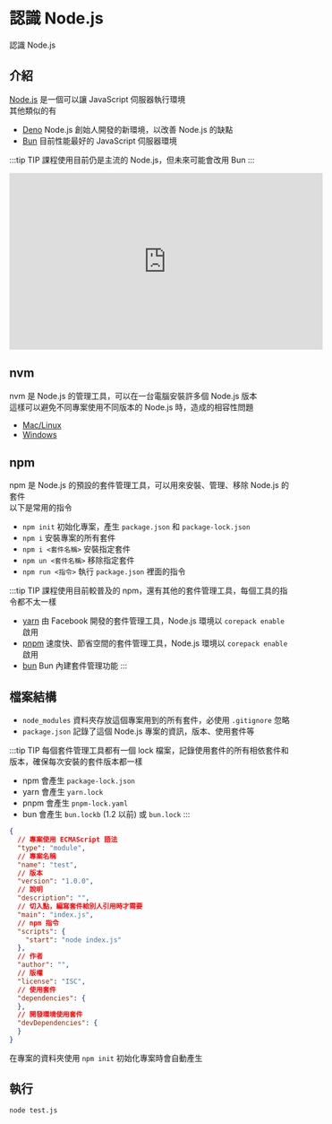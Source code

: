 # 認識 Node.js

認識 Node.js

## 介紹
[Node.js](https://nodejs.org/zh-tw) 是一個可以讓 JavaScript 伺服器執行環境  
其他類似的有  
- [Deno](https://deno.com/) Node.js 創始人開發的新環境，以改善 Node.js 的缺點
- [Bun](https://bun.sh/) 目前性能最好的 JavaScript 伺服器環境

:::tip TIP
課程使用目前仍是主流的 Node.js，但未來可能會改用 Bun
:::

<iframe width="560" height="315" src="https://www.youtube.com/embed/LB8KwiiUGy0" frameborder="0" allow="accelerometer; autoplay; clipboard-write; encrypted-media; gyroscope; picture-in-picture" allowfullscreen></iframe>

## nvm
nvm 是 Node.js 的管理工具，可以在一台電腦安裝許多個 Node.js 版本  
這樣可以避免不同專案使用不同版本的 Node.js 時，造成的相容性問題  
- [Mac/Linux](https://github.com/nvm-sh/nvm) 
- [Windows](https://github.com/coreybutler/nvm-windows)

## npm
npm 是 Node.js 的預設的套件管理工具，可以用來安裝、管理、移除 Node.js 的套件  
以下是常用的指令
- `npm init` 初始化專案，產生 `package.json` 和 `package-lock.json`
- `npm i` 安裝專案的所有套件
- `npm i <套件名稱>` 安裝指定套件
- `npm un <套件名稱>` 移除指定套件
- `npm run <指令>` 執行 `package.json` 裡面的指令

:::tip TIP
課程使用目前較普及的 npm，還有其他的套件管理工具，每個工具的指令都不太一樣
- [yarn](https://yarnpkg.com/) 由 Facebook 開發的套件管理工具，Node.js 環境以 `corepack enable` 啟用
- [pnpm](https://pnpm.io/zh-TW/) 速度快、節省空間的套件管理工具，Node.js 環境以 `corepack enable` 啟用
- [bun](https://bun.sh/) Bun 內建套件管理功能
:::

## 檔案結構
- `node_modules` 資料夾存放這個專案用到的所有套件，必使用 `.gitignore` 忽略
- `package.json` 記錄了這個 Node.js 專案的資訊，版本、使用套件等

:::tip TIP
每個套件管理工具都有一個 lock 檔案，記錄使用套件的所有相依套件和版本，確保每次安裝的套件版本都一樣
- npm 會產生 `package-lock.json`
- yarn 會產生 `yarn.lock`
- pnpm 會產生 `pnpm-lock.yaml`
- bun 會產生 `bun.lockb` (1.2 以前) 或 `bun.lock`
:::

```json
{
  // 專案使用 ECMAScript 語法
  "type": "module",
  // 專案名稱
  "name": "test",
  // 版本
  "version": "1.0.0",
  // 說明
  "description": "",
  // 切入點，編寫套件給別人引用時才需要
  "main": "index.js",
  // npm 指令
  "scripts": {
    "start": "node index.js"
  },
  // 作者
  "author": "",
  // 版權
  "license": "ISC",
  // 使用套件
  "dependencies": {
  },
  // 開發環境使用套件
  "devDependencies": {
  }
}
```
在專案的資料夾使用 `npm init` 初始化專案時會自動產生  

## 執行
```bash
node test.js
```